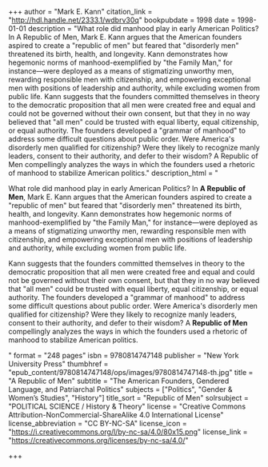 +++
author = "Mark E. Kann"
citation_link = "http://hdl.handle.net/2333.1/wdbrv30q"
bookpubdate = 1998
date = 1998-01-01
description = "What role did manhood play in early American Politics? In A Republic of Men, Mark E. Kann argues that the American founders aspired to create a \"republic of men\" but feared that \"disorderly men\" threatened its birth, health, and longevity. Kann demonstrates how hegemonic norms of manhood-exemplified by \"the Family Man,\" for instance—were deployed as a means of stigmatizing unworthy men, rewarding responsible men with citizenship, and empowering exceptional men with positions of leadership and authority, while excluding women from public life. Kann suggests that the founders committed themselves in theory to the democratic proposition that all men were created free and equal and could not be governed without their own consent, but that they in no way believed that \"all men\" could be trusted with equal liberty, equal citizenship, or equal authority. The founders developed a \"grammar of manhood\" to address some difficult questions about public order. Were America's disorderly men qualified for citizenship? Were they likely to recognize manly leaders, consent to their authority, and defer to their wisdom? A Republic of Men compellingly analyzes the ways in which the founders used a rhetoric of manhood to stabilize American politics."
description_html = "<p>What role did manhood play in early American Politics? In <B>A Republic of Men</B>, Mark E. Kann argues that the American founders aspired to create a \"republic of men\" but feared that \"disorderly men\" threatened its birth, health, and longevity. Kann demonstrates how hegemonic norms of manhood-exemplified by \"the Family Man,\" for instance—were deployed as a means of stigmatizing unworthy men, rewarding responsible men with citizenship, and empowering exceptional men with positions of leadership and authority, while excluding women from public life.</p> <p>Kann suggests that the founders committed themselves in theory to the democratic proposition that all men were created free and equal and could not be governed without their own consent, but that they in no way believed that \"all men\" could be trusted with equal liberty, equal citizenship, or equal authority. The founders developed a \"grammar of manhood\" to address some difficult questions about public order. Were America's disorderly men qualified for citizenship? Were they likely to recognize manly leaders, consent to their authority, and defer to their wisdom? A <B>Republic of Men</B> compellingly analyzes the ways in which the founders used a rhetoric of manhood to stabilize American politics.</p>"
format = "248 pages"
isbn = 9780814747148
publisher = "New York University Press"
thumbhref = "epub_content/9780814747148/ops/images/9780814747148-th.jpg"
title = "A Republic of Men"
subtitle = "The American Founders, Gendered Language, and Patriarchal Politics"
subjects = ["Politics", "Gender & Women’s Studies", "History"]
title_sort = "Republic of Men"
solrsubject = "POLITICAL SCIENCE / History & Theory"
license = "Creative Commons Attribution-NonCommercial-ShareAlike 4.0 International License"
license_abbreviation = "CC BY-NC-SA"
license_icon = "https://i.creativecommons.org/l/by-nc-sa/4.0/80x15.png"
license_link = "https://creativecommons.org/licenses/by-nc-sa/4.0/"

+++
